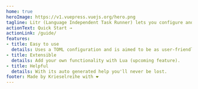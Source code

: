 ```yaml
---
home: true
heroImage: https://v1.vuepress.vuejs.org/hero.png
tagline: Litr (Language Independent Task Runner) lets you configure and then run any tasks you want for any language.
actionText: Quick Start →
actionLink: /guide/
features:
- title: Easy to use
  details: Uses a TOML configuration and is aimed to be as user-friendly as possible.
- title: Extensible
  details: Add your own functionality with Lua (upcoming feature).
- title: Helpful
  details: With its auto generated help you'll never be lost.
footer: Made by Krieselreihe with ❤️
---
```

